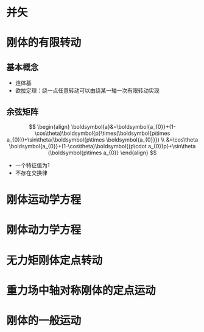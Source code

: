 # 并矢

# 刚体的有限转动
## 基本概念
- 连体基
- 欧拉定理：绕一点任意转动可以由绕某一轴一次有限转动实现

## 余弦矩阵
$$
\begin{align}
\boldsymbol{a}&=\boldsymbol{a_{0}}+(1-\cos\theta)\boldsymbol{p}\times(\boldsymbol{p\times a_{0}})+\sin\theta(\boldsymbol{p\times \boldsymbol{a_{0}}}) \\
&=\cos\theta \boldsymbol{a_{0}}+(1-\cos\theta)\boldsymbol{(p\cdot a_{0})p}+\sin\theta (\boldsymbol{p\times a_{0}}
\end{align}
$$

- 一个特征值为1
- 不存在交换律
# 刚体运动学方程
# 刚体动力学方程
# 无力矩刚体定点转动
# 重力场中轴对称刚体的定点运动
# 刚体的一般运动